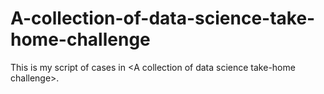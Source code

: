 # A-collection-of-data-science-take-home-challenge
This is my script of cases in &lt;A collection of data science take-home challenge>.

